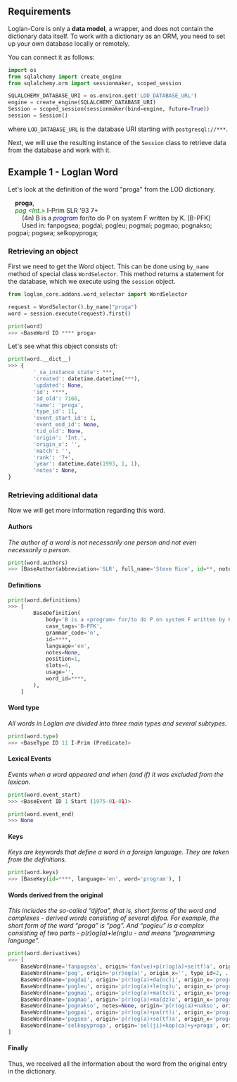 ## Requirements
Loglan-Core is only a __data model__, a wrapper, and does not contain the dictionary data itself.
To work with a dictionary as an ORM, you need to set up your own database locally or remotely.

You can connect it as follows:
```python
import os
from sqlalchemy import create_engine
from sqlalchemy.orm import sessionmaker, scoped_session

SQLALCHEMY_DATABASE_URI = os.environ.get('LOD_DATABASE_URL')
engine = create_engine(SQLALCHEMY_DATABASE_URI)
Session = scoped_session(sessionmaker(bind=engine, future=True))
session = Session()
```
where `LOD_DATABASE_URL` is the database URI starting with `postgresql://***`.

Next, we will use the resulting instance of the `Session` class to retrieve data from the database and work with it.

## Example 1 - Loglan Word
Let's look at the definition of the word "proga" from the LOD dictionary.

&nbsp;&nbsp;&nbsp;&nbsp;__proga__,<br>
&nbsp;&nbsp;&nbsp;&nbsp;<font color="green">_pog <Int.>_</font> I-Prim SLR '93 7+<br>
&nbsp;&nbsp;&nbsp;&nbsp;&nbsp;&nbsp;&nbsp;&nbsp;(4n) B is a <font color="blue">_program_</font> for/to do P on system F written by K. [B-PFK]<br>
&nbsp;&nbsp;&nbsp;&nbsp;&nbsp;&nbsp;&nbsp;&nbsp;Used in: fanpogsea; pogdai; pogleu; pogmai; pogmao; pognakso; pogpai; pogsea; selkopyproga;

### Retrieving an object
First we need to get the Word object.
This can be done using `by_name` method of special class `WordSelector`. 
This method returns a statement for the database, which we execute using the `session` object.

```python
from loglan_core.addons.word_selector import WordSelector

request = WordSelector().by_name("proga")
word = session.execute(request).first()

print(word)
>>> <BaseWord ID **** proga>
```

Let's see what this object consists of:
```python
print(word.__dict__)
>>> {
        '_sa_instance_state': ***,
        'created': datetime.datetime(***),
        'updated': None,
        'id': ****,
        'id_old': 7166,
        'name': 'proga',
        'type_id': 11,
        'event_start_id': 1,
        'event_end_id': None,
        'tid_old': None,
        'origin': 'Int.',
        'origin_x': '', 
        'match': '',
        'rank': '7+',
        'year': datetime.date(1993, 1, 1),
        'notes': None,
}
```
### Retrieving additional data
Now we will get more information regarding this word.

#### Authors
_The author of a word is not necessarily one person and not even necessarily a person._
```python
print(word.authors)
>>> [BaseAuthor(abbreviation='SLR', full_name='Steve Rice', id=**, notes='')]
```

#### Definitions
```python
print(word.definitions)
>>> [
        BaseDefinition(
            body='B is a «program» for/to do P on system F written by K.',
            case_tags='B-PFK',
            grammar_code='n',
            id=****,
            language='en', 
            notes=None, 
            position=1, 
            slots=4, 
            usage='', 
            word_id=****,
        ),
    ]
```

#### Word type
_All words in Loglan are divided into three main types and several subtypes._
```python
print(word.type)
>>> <BaseType ID 11 I-Prim (Predicate)>
```

#### Lexical Events
_Events when a word appeared and when (and if) it was excluded from the lexicon._
```python
print(word.event_start)
>>> <BaseEvent ID 1 Start (1975-01-01)>

print(word.event_end)
>>> None
```

#### Keys
_Keys are keywords that define a word in a foreign language. They are taken from the definitions._
```python
print(word.keys)
>>> [BaseKey(id=****, language='en', word='program'), ]
```

#### Words derived from the original
_This includes the so-called “djifoa”, that is, short forms of the word and complexes - 
derived words consisting of several djifoa. For example, the short form of the word “proga” is “pog”. 
And “pogleu” is a complex consisting of two parts - p(r)og(a)+le(ng)u - and means “programming language”._
```python
print(word.derivatives)
>>> [
    BaseWord(name='fanpogsea', origin='fan(ve)+p(r)og(a)+se(tf)a', origin_x='reverse program set', type_id=6, ...),
    BaseWord(name='pog', origin='p(r)og(a)', origin_x='', type_id=2, ...), 
    BaseWord(name='pogdai', origin='p(r)og(a)+da(nc)i', origin_x='program design', type_id=5, ...), 
    BaseWord(name='pogleu', origin='p(r)og(a)+le(ng)u', origin_x='program language', type_id=5, ...), 
    BaseWord(name='pogmai', origin='p(r)og(a)+ma(tc)i', origin_x='program(mable) machine', type_id=5, ...), 
    BaseWord(name='pogmao', origin='p(r)og(a)+ma(dz)o', origin_x='program make', type_id=5, ...), 
    BaseWord(name='pognakso', notes=None, origin='p(r)og(a)+nakso', origin_x='program fix', type_id=5, ...), 
    BaseWord(name='pogpai', origin='p(r)og(a)+pa(rt)i', origin_x='program part', type_id=5, ...), 
    BaseWord(name='pogsea', origin='p(r)og(a)+se(tf)a', origin_x='program set', type_id=5, ...), 
    BaseWord(name='selkopyproga', origin='sel(ji)+kop(ca)+y+proga', origin_x='self copy program', type_id=6, ...),
]
```

#### Finally
Thus, we received all the information about the word from the original entry in the dictionary.
